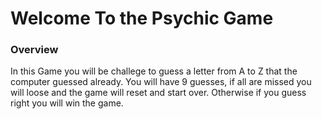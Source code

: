 # Welcome To the Psychic Game

### Overview

In this Game you will be challege to guess a letter from A to Z that the computer guessed already. 
You will have 9 guesses, if all are missed you will loose and the game will reset and start over.
Otherwise if you guess right you will win the game.
